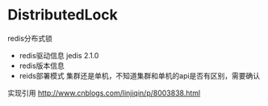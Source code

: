 DistributedLock
===============

redis分布式锁

* redis驱动信息 jedis 2.1.0
* redis版本信息 
* reids部署模式 集群还是单机，不知道集群和单机的api是否有区别，需要确认

实现引用 http://www.cnblogs.com/linjiqin/p/8003838.html
